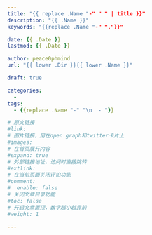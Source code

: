 ```yaml
---
title: "{{ replace .Name "-" " " | title }}"
description: "{{ .Name }}"
keywords: "{{replace .Name "-" ","}}"

date: {{ .Date }}
lastmod: {{ .Date }}

author: peace0phmind
url: "{{ lower .Dir }}{{ lower .Name }}"

draft: true

categories:
  -
tags:
  - {{replace .Name "-" "\n  - "}}

# 原文链接
#link:
# 图片链接，用在open graph和twitter卡片上
#images:
# 在首页展开内容
#expand: true
# 外部链接地址，访问时直接跳转
#extlink:
# 在当前页面关闭评论功能
#comment:
#  enable: false
# 关闭文章目录功能
#toc: false
# 开启文章置顶，数字越小越靠前
#weight: 1

---
```

